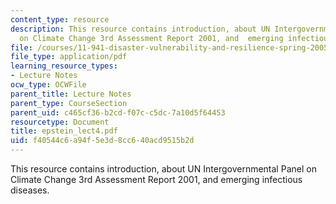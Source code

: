 ```yaml
---
content_type: resource
description: This resource contains introduction, about UN Intergovernmental Panel
  on Climate Change 3rd Assessment Report 2001, and  emerging infectious diseases.
file: /courses/11-941-disaster-vulnerability-and-resilience-spring-2005/f40544c6a94f5e3d8cc640acd9515b2d_epstein_lect4.pdf
file_type: application/pdf
learning_resource_types:
- Lecture Notes
ocw_type: OCWFile
parent_title: Lecture Notes
parent_type: CourseSection
parent_uid: c465cf36-b2cd-f07c-c5dc-7a10d5f64453
resourcetype: Document
title: epstein_lect4.pdf
uid: f40544c6-a94f-5e3d-8cc6-40acd9515b2d
---
```

This resource contains introduction, about UN Intergovernmental Panel on Climate Change 3rd Assessment Report 2001, and  emerging infectious diseases.


